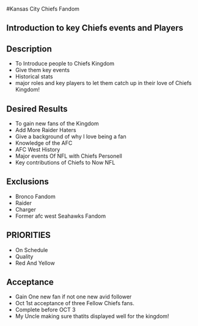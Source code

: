 #Kansas City Chiefs Fandom

## Introduction to key Chiefs events and Players

## Description
  * To Introduce people to Chiefs Kingdom 
  * Give them key events
  * Historical stats 
  * major roles and key players to let them catch up in their love of Chiefs Kingdom!

## Desired Results
  * To gain new fans of the Kingdom
  * Add More Raider Haters
  * Give a background of why I love being a fan 
  * Knowledge of the AFC
  * AFC West History
  * Major events Of NFL with Chiefs Personell
  * Key contributions of Chiefs to Now NFL

## Exclusions
  * Bronco Fandom
  * Raider
  * Charger
  * Former afc west Seahawks Fandom 

## PRIORITIES

* On Schedule
* Quality
* Red And Yellow 

## Acceptance

* Gain One new fan if not one new avid follower
* Oct 1st acceptance of three Fellow Chiefs fans.
* Complete before OCT 3 
* My Uncle making sure thatits displayed well for the kingdom!

